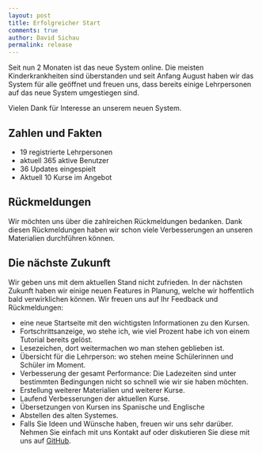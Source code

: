```yaml
---
layout: post
title: Erfolgreicher Start
comments: true
author: David Sichau
permalink: release
---
```


Seit nun 2 Monaten ist das neue System online. Die meisten Kinderkrankheiten sind überstanden und seit Anfang August haben wir das System für alle geöffnet und freuen uns, dass bereits einige Lehrpersonen auf das neue System umgestiegen sind. 

Vielen Dank für Interesse an unserem neuen System.
## Zahlen und Fakten

- 19 registrierte Lehrpersonen
- aktuell 365 aktive Benutzer
- 36 Updates eingespielt
- Aktuell 10 Kurse im Angebot

## Rückmeldungen

Wir möchten uns über die zahlreichen Rückmeldungen bedanken. Dank diesen Rückmeldungen haben wir schon viele Verbesserungen an unseren Materialien durchführen können.

## Die nächste Zukunft
Wir geben uns mit dem aktuellen Stand nicht zufrieden. In der nächsten Zukunft haben wir einige neuen Features in Planung, welche wir hoffentlich bald verwirklichen können. Wir freuen uns auf Ihr Feedback und Rückmeldungen:

- eine neue Startseite mit den wichtigsten Informationen zu den Kursen.
- Fortschrittsanzeige, wo stehe ich, wie viel Prozent habe ich von einem Tutorial bereits gelöst.
- Lesezeichen, dort weitermachen wo man stehen geblieben ist.
- Übersicht für die Lehrperson: wo stehen meine Schülerinnen und Schüler im Moment.
- Verbesserung der gesamt Performance: Die Ladezeiten sind unter bestimmten Bedingungen nicht so schnell wie wir sie haben möchten.
- Erstellung weiterer Materialien und weiterer Kurse.
- Laufend Verbesserungen der aktuellen Kurse.
- Übersetzungen von Kursen ins Spanische und Englische
- Abstellen des alten Systemes.
- Falls Sie Ideen und Wünsche haben, freuen wir uns sehr darüber. Nehmen Sie einfach mit uns Kontakt auf oder diskutieren Sie diese mit uns auf [GitHub](https://github.com/Educational-Engineering/Issues/issues).
